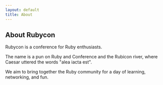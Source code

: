 ```yaml
---
layout: default
title: About
---
```


## About Rubycon

Rubycon is a conference for Ruby enthusiasts.

The name is a pun on Ruby and Conference and the Rubicon river, where Caesar uttered the words "alea iacta est".

We aim to bring together the Ruby community for a day of learning, networking, and fun.